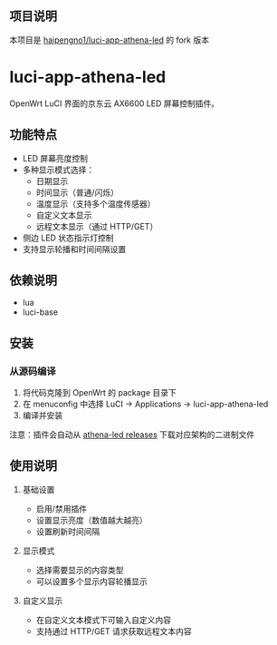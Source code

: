 ## 项目说明

本项目是 [haipengno1/luci-app-athena-led](https://github.com/haipengno1/luci-app-athena-led) 的 fork 版本

# luci-app-athena-led

OpenWrt LuCI 界面的京东云 AX6600 LED 屏幕控制插件。

## 功能特点

- LED 屏幕亮度控制
- 多种显示模式选择：
  - 日期显示
  - 时间显示（普通/闪烁）
  - 温度显示（支持多个温度传感器）
  - 自定义文本显示
  - 远程文本显示（通过 HTTP/GET）
- 侧边 LED 状态指示灯控制
- 支持显示轮播和时间间隔设置

## 依赖说明

- lua
- luci-base

## 安装

### 从源码编译

1. 将代码克隆到 OpenWrt 的 package 目录下
2. 在 menuconfig 中选择 LuCI -> Applications -> luci-app-athena-led
3. 编译并安装

注意：插件会自动从 [athena-led releases](https://github.com/Nanashi-Development/athena-led) 下载对应架构的二进制文件

## 使用说明

1. 基础设置
   - 启用/禁用插件
   - 设置显示亮度（数值越大越亮）
   - 设置刷新时间间隔

2. 显示模式
   - 选择需要显示的内容类型
   - 可以设置多个显示内容轮播显示

3. 自定义显示
   - 在自定义文本模式下可输入自定义内容
   - 支持通过 HTTP/GET 请求获取远程文本内容
